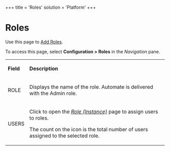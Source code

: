 +++
title = 'Roles'
solution = 'Platform'
+++

# Roles

<div class="use">

Use this page to [Add Roles](../Use_Cases/Add_Roles.htm).

</div>

To access this page, select **Configuration \> Roles** in the
*Navigation* pane.

<table>
<tbody>
<tr class="odd">
<td><p><strong>Field</strong></p></td>
<td><p><strong>Description</strong></p></td>
</tr>
<tr class="even">
<td><p>ROLE</p></td>
<td><p>Displays the name of the role. Automate is delivered with the Admin role.</p></td>
</tr>
<tr class="odd">
<td><p>USERS</p></td>
<td><p>Click to open the <em><a href="Role_Instance.htm">Role (Instance)</a></em> page to assign users to roles.</p>
<p>The count on the icon is the total number of users assigned to the selected role.</p></td>
</tr>
</tbody>
</table>
